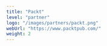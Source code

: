 ```yaml
---
title: "Packt"
level: "partner"
logo: "/images/partners/packt.png"
webUrl: "https://www.packtpub.com/"
weight: 2
---
```


